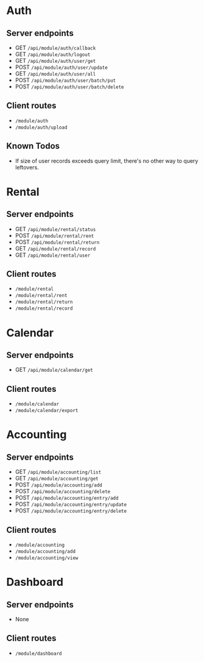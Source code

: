 # Auth

## Server endpoints

- GET `/api/module/auth/callback`
- GET `/api/module/auth/logout`
- GET `/api/module/auth/user/get`
- POST `/api/module/auth/user/update`
- GET `/api/module/auth/user/all`
- POST `/api/module/auth/user/batch/put`
- POST `/api/module/auth/user/batch/delete`

## Client routes

- `/module/auth`
- `/module/auth/upload`

## Known Todos
- If size of user records exceeds query limit, there's no other way to query leftovers.

# Rental

## Server endpoints

- GET `/api/module/rental/status`
- POST `/api/module/rental/rent`
- POST `/api/module/rental/return`
- GET `/api/module/rental/record`
- GET `/api/module/rental/user`

## Client routes

- `/module/rental`
- `/module/rental/rent`
- `/module/rental/return`
- `/module/rental/record`

# Calendar

## Server endpoints

- GET `/api/module/calendar/get`

## Client routes

- `/module/calendar`
- `/module/calendar/export`

# Accounting

## Server endpoints

- GET `/api/module/accounting/list`
- GET `/api/module/accounting/get`
- POST `/api/module/accounting/add`
- POST `/api/module/accounting/delete`
- POST `/api/module/accounting/entry/add`
- POST `/api/module/accounting/entry/update`
- POST `/api/module/accounting/entry/delete`

## Client routes

- `/module/accounting`
- `/module/accounting/add`
- `/module/accounting/view`

# Dashboard

## Server endpoints

- None

## Client routes

- `/module/dashboard`